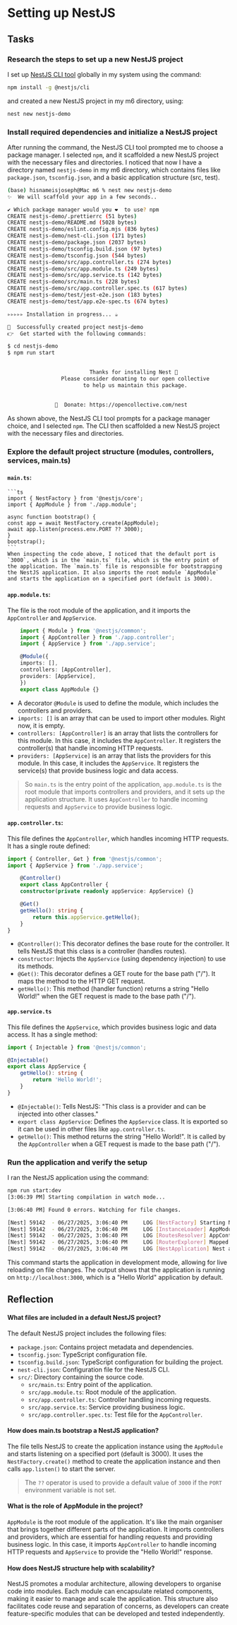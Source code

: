 # Setting up NestJS
## Tasks
### Research the steps to set up a new NestJS project
I set up [NestJS CLI tool](https://docs.nestjs.com) globally in my system using the command:
```bash
npm install -g @nestjs/cli
```
and created a new NestJS project in my m6 directory, using:
```bash
nest new nestjs-demo
```
### Install required dependencies and initialize a NestJS project
After running the command, the NestJS CLI tool prompted me to choose a package manager. I selected `npm`, and it scaffolded a new NestJS project with the necessary files and directories. I noticed that now I have a directory named `nestjs-demo` in my m6 directory, which contains files like `package.json`, `tsconfig.json`, and a basic application structure (src, test).
```bash
(base) hisnameisjoseph@Mac m6 % nest new nestjs-demo
✨  We will scaffold your app in a few seconds..

✔ Which package manager would you ❤️  to use? npm
CREATE nestjs-demo/.prettierrc (51 bytes)
CREATE nestjs-demo/README.md (5028 bytes)
CREATE nestjs-demo/eslint.config.mjs (836 bytes)
CREATE nestjs-demo/nest-cli.json (171 bytes)
CREATE nestjs-demo/package.json (2037 bytes)
CREATE nestjs-demo/tsconfig.build.json (97 bytes)
CREATE nestjs-demo/tsconfig.json (544 bytes)
CREATE nestjs-demo/src/app.controller.ts (274 bytes)
CREATE nestjs-demo/src/app.module.ts (249 bytes)
CREATE nestjs-demo/src/app.service.ts (142 bytes)
CREATE nestjs-demo/src/main.ts (228 bytes)
CREATE nestjs-demo/src/app.controller.spec.ts (617 bytes)
CREATE nestjs-demo/test/jest-e2e.json (183 bytes)
CREATE nestjs-demo/test/app.e2e-spec.ts (674 bytes)

▹▹▹▹▹ Installation in progress... ☕

🚀  Successfully created project nestjs-demo
👉  Get started with the following commands:

$ cd nestjs-demo
$ npm run start

                                         
                          Thanks for installing Nest 🙏
                 Please consider donating to our open collective
                        to help us maintain this package.
                                         
                                         
               🍷  Donate: https://opencollective.com/nest
```
As shown above, the NestJS CLI tool prompts for a package manager choice, and I selected `npm`. The CLI then scaffolded a new NestJS project with the necessary files and directories.
### Explore the default project structure (modules, controllers, services, main.ts)
#### **`main.ts`**: 
    ```ts
    import { NestFactory } from '@nestjs/core';
    import { AppModule } from './app.module';

    async function bootstrap() {
    const app = await NestFactory.create(AppModule);
    await app.listen(process.env.PORT ?? 3000);
    }
    bootstrap();
    ```
    When inspecting the code above, I noticed that the default port is `3000`, which is in the `main.ts` file, which is the entry point of the application. The `main.ts` file is responsible for bootstrapping the NestJS application. It also imports the root module `AppModule` and starts the application on a specified port (default is 3000).

#### **`app.module.ts`**: 
The file is the root module of the application, and it imports the `AppController` and `AppService`.
```ts
    import { Module } from '@nestjs/common';
    import { AppController } from './app.controller';
    import { AppService } from './app.service';

    @Module({
    imports: [],
    controllers: [AppController],
    providers: [AppService],
    })
    export class AppModule {}
```
- A decorator `@Module` is used to define the module, which includes the controllers and providers.
- `imports: []` is an array that can be used to import other modules. Right now, it is empty.
- `controllers: [AppController]` is an array that lists the controllers for this module. In this case, it includes the `AppController`. It registers the controller(s) that handle incoming HTTP requests.
- `providers: [AppService]` is an array that lists the providers for this module. In this case, it includes the `AppService`. It registers the service(s) that provide business logic and data access.
> So `main.ts` is the entry point of the application, `app.module.ts` is the root module that imports controllers and providers, and it sets up the application structure. It uses `AppController` to handle incoming requests and `AppService` to provide business logic.

#### **`app.controller.ts`**: 
This file defines the `AppController`, which handles incoming HTTP requests. It has a single route defined:
```ts
import { Controller, Get } from '@nestjs/common';
import { AppService } from './app.service';

    @Controller()
    export class AppController {
    constructor(private readonly appService: AppService) {}

    @Get()
    getHello(): string {
        return this.appService.getHello();
    }
}
```

- `@Controller()`: This decorator defines the base route for the controller. It tells NestJS that this class is a controller (handles routes).
- `constructor`: Injects the `AppService` (using dependency injection) to use its methods.
- `@Get()`: This decorator defines a GET route for the base path ("/"). It maps the method to the HTTP GET request.
- `getHello()`: This method (handler function) returns a string "Hello World!" when the GET request is made to the base path ("/").
#### **`app.service.ts`**
This file defines the `AppService`, which provides business logic and data access. It has a single method:
```ts
import { Injectable } from '@nestjs/common';

@Injectable()
export class AppService {
    getHello(): string {
        return 'Hello World!';
    }
}
```
- `@Injectable()`: Tells NestJS: "This class is a provider and can be injected into other classes."
- `export class AppService`: Defines the `AppService` class. It is exported so it can be used in other files like `app.controller.ts`.
- `getHello()`: This method returns the string "Hello World!". It is called by the `AppController` when a GET request is made to the base path ("/").

### Run the application and verify the setup
I ran the NestJS application using the command:
```bash
npm run start:dev
[3:06:39 PM] Starting compilation in watch mode...

[3:06:40 PM] Found 0 errors. Watching for file changes.

[Nest] 59142  - 06/27/2025, 3:06:40 PM     LOG [NestFactory] Starting Nest application...
[Nest] 59142  - 06/27/2025, 3:06:40 PM     LOG [InstanceLoader] AppModule dependencies initialized +5ms
[Nest] 59142  - 06/27/2025, 3:06:40 PM     LOG [RoutesResolver] AppController {/}: +2ms
[Nest] 59142  - 06/27/2025, 3:06:40 PM     LOG [RouterExplorer] Mapped {/, GET} route +1ms
[Nest] 59142  - 06/27/2025, 3:06:40 PM     LOG [NestApplication] Nest application successfully started +1ms
```
This command starts the application in development mode, allowing for live reloading on file changes. The output shows that the application is running on `http://localhost:3000`, which is a "Hello World" application by default.

## Reflection
#### What files are included in a default NestJS project?
The default NestJS project includes the following files:
- `package.json`: Contains project metadata and dependencies.
- `tsconfig.json`: TypeScript configuration file.
- `tsconfig.build.json`: TypeScript configuration for building the project.
- `nest-cli.json`: Configuration file for the NestJS CLI.
- `src/`: Directory containing the source code.
    - `src/main.ts`: Entry point of the application.
    - `src/app.module.ts`: Root module of the application.
    - `src/app.controller.ts`: Controller handling incoming requests.
    - `src/app.service.ts`: Service providing business logic.
    - `src/app.controller.spec.ts`: Test file for the `AppController`.

#### How does main.ts bootstrap a NestJS application?
The file tells NestJS to create the application instance using the `AppModule` and starts listening on a specified port (default is 3000). It uses the `NestFactory.create()` method to create the application instance and then calls `app.listen()` to start the server.
> The `??` operator is used to provide a default value of `3000` if the `PORT` environment variable is not set.

#### What is the role of AppModule in the project?
`AppModule` is the root module of the application. It's like the main organiser that brings together different parts of the application. It imports controllers and providers, which are essential for handling requests and providing business logic. In this case, it imports `AppController` to handle incoming HTTP requests and `AppService` to provide the "Hello World!" response.
#### How does NestJS structure help with scalability?
NestJS promotes a modular architecture, allowing developers to organise code into modules. Each module can encapsulate related components, making it easier to manage and scale the application. This structure also facilitates code reuse and separation of concerns, as developers can create feature-specific modules that can be developed and tested independently.